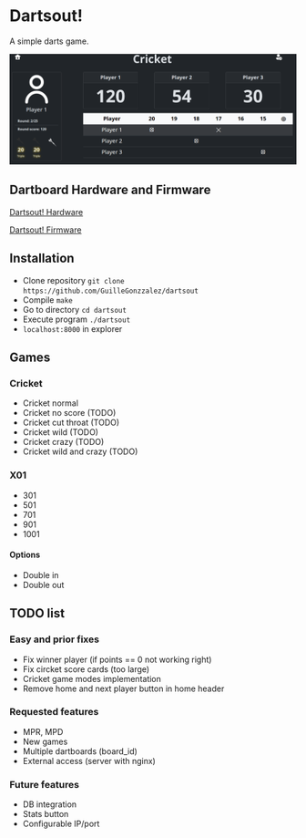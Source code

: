 # Dartsout!

A simple darts game.

![](./res/dartsout_shot.png)

## Dartboard Hardware and Firmware

[Dartsout! Hardware](https://github.com/GuilleGonzzalez/hw-dartsout)

[Dartsout! Firmware](https://github.com/GuilleGonzzalez/fw-dartsout)

## Installation
- Clone repository ```git clone https://github.com/GuilleGonzzalez/dartsout ```
- Compile ```make```
- Go to directory ```cd dartsout```
- Execute program ```./dartsout```
- ```localhost:8000``` in explorer

## Games

### Cricket
- Cricket normal
- Cricket no score (TODO) 
- Cricket cut throat (TODO) 
- Cricket wild (TODO) 
- Cricket crazy (TODO) 
- Cricket wild and crazy (TODO) 

### X01
- 301
- 501
- 701
- 901
- 1001

#### Options
- Double in
- Double out

## TODO list

### Easy and prior fixes
- Fix winner player (if points == 0 not working right)
- Fix circket score cards (too large)
- Cricket game modes implementation
- Remove home and next player button in home header

### Requested features
- MPR, MPD
- New games
- Multiple dartboards (board_id)
- External access (server with nginx)

### Future features
- DB integration
- Stats button
- Configurable IP/port